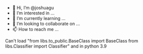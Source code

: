 - 👋 Hi, I’m @joshuagu
- 👀 I’m interested in ...
- 🌱 I’m currently learning ...
- 💞️ I’m looking to collaborate on ...
- 📫 How to reach me ...

<!---
joshuagu/joshuagu is a ✨ special ✨ repository because its `README.md` (this file) appears on your GitHub profile.
You can click the Preview link to take a look at your changes.
--->
Can't load 
"from libs.to_public.BaseClass import BaseClass
from libs.Classifier import Classifier"
and in python 3.9
